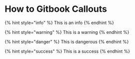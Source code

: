 # How to Gitbook Callouts

{% hint style="info" %}
 This is an info
{% endhint %}

{% hint style="warning" %}
 This is a warning
{% endhint %}

{% hint style="danger" %}
 This is dangerous
{% endhint %}

{% hint style="success" %}
 This is a success
{% endhint %}
